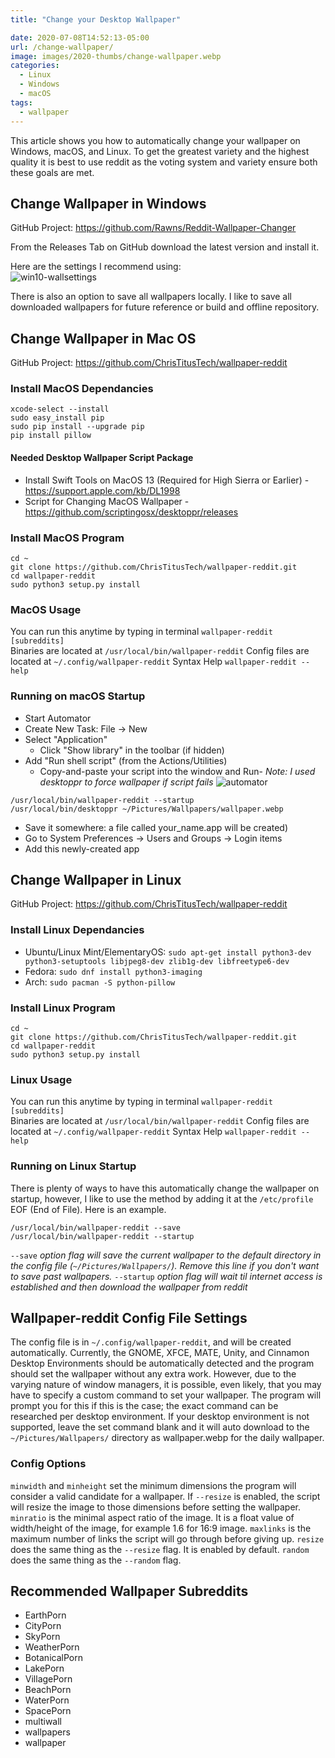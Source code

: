 ```yaml
---
title: "Change your Desktop Wallpaper"

date: 2020-07-08T14:52:13-05:00
url: /change-wallpaper/
image: images/2020-thumbs/change-wallpaper.webp
categories:
  - Linux
  - Windows
  - macOS
tags:
  - wallpaper
---
```

This article shows you how to automatically change your wallpaper on Windows, macOS, and Linux.<!--more-->
To get the greatest variety and the highest quality it is best to use reddit as the voting system and variety ensure both these goals are met. 

## Change Wallpaper in Windows

GitHub Project: <https://github.com/Rawns/Reddit-Wallpaper-Changer>

From the Releases Tab on GitHub download the latest version and install it.

Here are the settings I recommend using:  
![win10-wallsettings](/images/2020/wallpaper/wall-settings-w10.webp)

There is also an option to save all wallpapers locally. I like to save all downloaded wallpapers for future reference or build and offline repository.

## Change Wallpaper in Mac OS

GitHub Project: <https://github.com/ChrisTitusTech/wallpaper-reddit>

### Install MacOS Dependancies

```
xcode-select --install
sudo easy_install pip
sudo pip install --upgrade pip
pip install pillow
```

#### Needed Desktop Wallpaper Script Package

- Install Swift Tools on MacOS 13 (Required for High Sierra or Earlier) - <https://support.apple.com/kb/DL1998>
- Script for Changing MacOS Wallpaper - <https://github.com/scriptingosx/desktoppr/releases>

### Install MacOS Program

```
cd ~
git clone https://github.com/ChrisTitusTech/wallpaper-reddit.git
cd wallpaper-reddit
sudo python3 setup.py install
```

### MacOS Usage

You can run this anytime by typing in terminal `wallpaper-reddit [subreddits]`  
Binaries are located at `/usr/local/bin/wallpaper-reddit`
Config files are located at `~/.config/wallpaper-reddit`
Syntax Help `wallpaper-reddit --help`

### Running on macOS Startup

- Start Automator
- Create New Task: File -> New
- Select "Application"
  - Click "Show library" in the toolbar (if hidden)
- Add "Run shell script" (from the Actions/Utilities)
  - Copy-and-paste your script into the window and Run- *Note: I used desktoppr to force wallpaper if script fails*
  ![automator](/images/2020/wallpaper/macos-automator.webp)

```
/usr/local/bin/wallpaper-reddit --startup
/usr/local/bin/desktoppr ~/Pictures/Wallpapers/wallpaper.webp
```

- Save it somewhere: a file called your_name.app will be created)
- Go to System Preferences → Users and Groups → Login items
- Add this newly-created app

## Change Wallpaper in Linux

GitHub Project: <https://github.com/ChrisTitusTech/wallpaper-reddit>

### Install Linux Dependancies

- Ubuntu/Linux Mint/ElementaryOS: `sudo apt-get install python3-dev python3-setuptools libjpeg8-dev zlib1g-dev libfreetype6-dev`
- Fedora: `sudo dnf install python3-imaging`
- Arch: `sudo pacman -S python-pillow`

### Install Linux Program

```
cd ~
git clone https://github.com/ChrisTitusTech/wallpaper-reddit.git
cd wallpaper-reddit
sudo python3 setup.py install
```

### Linux Usage

You can run this anytime by typing in terminal `wallpaper-reddit [subreddits]`  
Binaries are located at `/usr/local/bin/wallpaper-reddit`
Config files are located at `~/.config/wallpaper-reddit`
Syntax Help `wallpaper-reddit --help`

### Running on Linux Startup

There is plenty of ways to have this automatically change the wallpaper on startup, however, I like to use the method by adding it at the `/etc/profile` EOF (End of File). Here is an example.

```
/usr/local/bin/wallpaper-reddit --save
/usr/local/bin/wallpaper-reddit --startup
```

`--save` *option flag will save the current wallpaper to the default directory in the config file (`~/Pictures/Wallpapers/`). Remove this line if you don't want to save past wallpapers.*
`--startup` *option flag will wait til internet access is established and then download the wallpaper from reddit*

## Wallpaper-reddit Config File Settings

The config file is in `~/.config/wallpaper-reddit`, and will be created automatically. Currently, the GNOME, XFCE, MATE, Unity, and Cinnamon Desktop Environments should be automatically detected and the program should set the wallpaper without any extra work. However, due to the varying nature of window managers, it is possible, even likely, that you may have to specify a custom command to set your wallpaper. The program will prompt you for this if this is the case; the exact command can be researched per desktop environment. If your desktop environment is not supported, leave the set command blank and it will auto download to the `~/Pictures/Wallpapers/` directory as wallpaper.webp for the daily wallpaper. 

### Config Options

`minwidth` and `minheight` set the minimum dimensions the program will consider a valid candidate for a wallpaper. If `--resize` is enabled, the script will resize the image to those dimensions before setting the wallpaper.
`minratio` is the minimal aspect ratio of the image. It is a float value of width/height of the image, for example 1.6 for 16:9 image.
`maxlinks` is the maximum number of links the script will go through before giving up.
`resize` does the same thing as the `--resize` flag. It is enabled by default.
`random` does the same thing as the `--random` flag.

## Recommended Wallpaper Subreddits

- EarthPorn
- CityPorn
- SkyPorn
- WeatherPorn
- BotanicalPorn
- LakePorn
- VillagePorn
- BeachPorn
- WaterPorn
- SpacePorn
- multiwall
- wallpapers
- wallpaper

